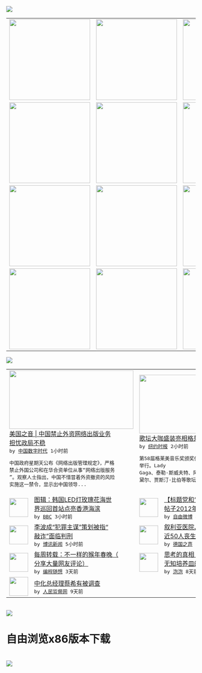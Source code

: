 

<a href="https://github.com/greatfire/z/raw/master/FreeBrowser.apk"><img src="https://raw.githubusercontent.com/greatfire/wiki/master/x/header.png" /></a><table><tr><td width="262" align="center" valign="center"><a href="https://github.com/greatfire/wiki/wiki/nyt" title="纽约时报中文网 国际纵览"><img src="https://raw.githubusercontent.com/greatfire/wiki/master/x/nyt_flag.png" width="215"/></a></td><td width="262" align="center" valign="center"><a href="https://github.com/greatfire/wiki/wiki/dw" title=""><img src="https://raw.githubusercontent.com/greatfire/wiki/master/x/dw_flag.png" width="215"/></a></td><td width="262" align="center" valign="center"><a href="https://github.com/greatfire/wiki/wiki/rmjd" title=""><img src="https://raw.githubusercontent.com/greatfire/wiki/master/x/rmjd_flag.png" width="215"/></a></td></tr><tr><td width="262" align="center" valign="center"><a href="https://github.com/paopaonetizen/website" title="泡泡 - 未经审查的互联网信息"><img src="https://raw.githubusercontent.com/greatfire/wiki/master/x/pp_flag.png" width="215"/></a></td><td width="262" align="center" valign="center"><a href="https://github.com/getlantern/mirror" title="以及自由微博和GreatFire.org官方中文论坛"><img src="https://raw.githubusercontent.com/greatfire/wiki/master/x/lantern_flag.png" width="215"/></a></td><td width="262" align="center" valign="center"><a href="https://github.com/cdtmirrors/m/" title=""><img src="https://raw.githubusercontent.com/greatfire/wiki/master/x/cdt_flag.png" width="215"/></a></td></tr><tr><td width="262" align="center" valign="center"><a href="https://github.com/program-think/blog" title="编程随想的博客"><img src="https://raw.githubusercontent.com/greatfire/wiki/master/x/pt_flag.png" width="215"/></a></td><td width="262" align="center" valign="center"><a href="https://github.com/greatfire/wiki/wiki/bbc" title=""><img src="https://raw.githubusercontent.com/greatfire/wiki/master/x/bbc_flag.png" width="215"/></a></td><td width="262" align="center" valign="center"><a href="https://github.com/freeweibo/s" title="自由微博 - 匿名和不受屏蔽的新浪微博搜索"><img src="https://raw.githubusercontent.com/greatfire/wiki/master/x/fw_flag.png" width="215"/></a></td></tr><tr><td width="262" align="center" valign="center"><a href="https://github.com/greatfire/wiki/wiki/google" title=""><img src="https://raw.githubusercontent.com/greatfire/wiki/master/x/google_flag.png" width="215"/></a></td><td width="262" align="center" valign="center"><a href="https://github.com/bxnews/boxun" title=""><img src="https://raw.githubusercontent.com/greatfire/wiki/master/x/bx_flag.png" width="215"/></a></td><td width="262" align="center" valign="center"><a href="https://github.com/greatfire/wiki/wiki/open-source" title="欢迎访问GreatFire.org开发者项目网站"><img src="https://raw.githubusercontent.com/greatfire/wiki/master/x/open-source_flag.png" width="215"/></a></td></tr></table><img src="https://raw.githubusercontent.com/greatfire/wiki/master/x/newsfeed text.png" /><table cols="4"><tr><td colspan="2" width="380"><a href="http://feedproxy.google.com/~r/chinadigitaltimes/IyPt/~3/_E6-sy-MFsI/"><img src="http://i2.wp.com/chinadigitaltimes.net/chinese/files/2016/02/131348426.jpg?resize=450%2C451" width="330" height="156"/></a></br><a href="http://feedproxy.google.com/~r/chinadigitaltimes/IyPt/~3/_E6-sy-MFsI/">美国之音 | 中国禁止外资网络出版业务 <br/>担忧政局不稳</a></br><kbd> by <a href="http://chinadigitaltimes.net/chinese/">中国数字时代</a> 1小时前 </kbd></br><pre>中国政府星期天公布《网络出版管理规定》，严格<br/>禁止外国公司和在华合资单位从事“网络出版服务<br/>”。观察人士指出，中国不惜冒着外资撤资的风险<br/>实施这一禁令，显示出中国领导...</pre></td><td colspan="2" width="380"><a href="https://d3qlz4p8smvoli.cloudfront.net/fashion/20160216/tc16grammys-redcarpet/"><img src="https://raw.githubusercontent.com/greatfire/wiki/master/x/nyt_logo_b.png" width="330" height="156"/></a></br><a href="https://d3qlz4p8smvoli.cloudfront.net/fashion/20160216/tc16grammys-redcarpet/">歌坛大咖盛装亮相格莱美红毯</a></br><kbd> by <a href="http://m.cn.nytimes.com/">纽约时报</a> 2小时前 </kbd></br><pre>第58届格莱美音乐奖颁奖仪式今日在美国洛杉矶<br/>举行。Lady Gaga、泰勒·斯威夫特、阿<br/>黛尔、贾斯汀·比伯等歌坛明</pre></td></tr><tr><td><img src="http://a.files.bbci.co.uk/worldservice/live/assets/images/2016/02/16/160216021704_cn_hk_light_rose_garden_144x81_bbcchinese_nocredit.jpg" width="50" height="50"/></td><td width="280"><a href="http://www.bbc.com/zhongwen/simp/china/2016/02/160216_gal_light_rose_garden">图辑：韩国LED灯玫瑰花海世<br/>界巡回首站点亮香港海滨</a></br><kbd> by <a href="http://www.bbc.co.uk/zhongwen/simp">BBC</a> 3小时前 </kbd></td><td><img src="http://ww1.sinaimg.cn/large/8fdf46d6gw1f10fz8232lj20ci0m8gmx.jpg" width="50" height="50"/></td><td width="280"><a href="https://freeweibo.com/weibo/3943079079345985">【标题党和“推理党”】1.这<br/>帖子2012年就出来了...</a></br><kbd> by <a href="https://freeweibo.com/">自由微博</a> 4小时前 </kbd></td></tr><tr><td><img src="https://raw.githubusercontent.com/greatfire/wiki/master/x/bx_logo.png" width="50" height="50"/></td><td width="280"><a href="http://www.boxun.com/news/gb/taiwan/2016/02/201602160612.shtml">李波成“犯罪主谋”策划被指“<br/>敲诈”面临判刑</a></br><kbd> by <a href="http://www.boxun.com">博讯新闻</a> 5小时前 </kbd></td><td><img src="http://www.dw.com/image/0,,19049288_302,00.jpg" width="50" height="50"/></td><td width="280"><a href="http://dw.com/p/1HvkU?maca=chi-GK-text-greatfire-all-chinese-15625-xml-mrss">叙利亚医院、学校遭炸弹袭击 <br/>近50人丧生</a></br><kbd> by <a href="http://dw.de">德国之声</a> 10小时前 </kbd></td></tr><tr><td><img src="http://lh5.googleusercontent.com/UPQD3cmXSJDF_EPa_BFdCs0Tb2D63DSy71ZF_yOWytgSv3d0vJ6R7jzjK582W6As9VTlyn-ri_L4jT4IwaZFLULe0yRCDd_5C4FYtGKEXsiAsyO32poih0SdRIW6lgaa1RTCFRZtD4M" width="50" height="50"/></td><td width="280"><a href="http://feedproxy.google.com/~r/programthink/~3/sVtVkAPeR8s/weekly-share-97.html">每周转载：不一样的猴年春晚（<br/>分享大量网友评论）</a></br><kbd> by <a href="http://program-think.blogspot.com">编程随想</a> 3天前 </kbd></td><td><img src="https://raw.githubusercontent.com/greatfire/wiki/master/x/pp_logo.png" width="50" height="50"/></td><td width="280"><a href="https://pao-pao.net/article/670">思考的真相：互联网是如何变成<br/>无知培养皿的？</a></br><kbd> by <a href="https://pao-pao.net">泡泡</a> 8天前 </kbd></td></tr><tr><td><img src="https://raw.githubusercontent.com/greatfire/wiki/master/x/rmjd_logo.png" width="50" height="50"/></td><td width="280"><a href="http://www.rmjdw.com//fanfuqianshao/20160206/15396.html">中化总经理蔡希有被调查 </a></br><kbd> by <a href="http://www.rmjdw.com/">人民监督网</a> 9天前 </kbd></td></table></br><a href="https://github.com/greatfire/z/raw/master/FreeBrowser.apk"><img src="https://raw.githubusercontent.com/greatfire/wiki/master/x/download app.png" /></a><h1>自由浏览x86版本下载<h1><a href="https://github.com/greatfire/z/raw/master/FreeBrowser-x86.apk"><img src="https://raw.githubusercontent.com/greatfire/images/master/fb86.qr.png" /></a>